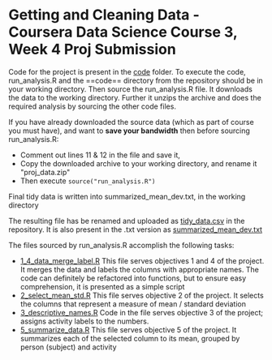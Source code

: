 # Getting and Cleaning Data - Coursera Data Science Course 3, Week 4 Proj Submission
Code for the project is present in the [code](code) folder.
To execute the code, run_analysis.R and the ==code== directory from the repository should be in your working directory.
Then source the run_analysis.R file. It downloads the data to the working directory.
Further it unzips the archive and does the required analysis by sourcing the other code files.

If you have already downloaded the source data (which as part of course you must have), and want to **save your bandwidth**
then before sourcing run_analysis.R: 
* Comment out lines 11 & 12 in the file and save it, 
* Copy the downloaded archive to your working directory, and rename it "proj_data.zip"
* Then execute `source("run_analysis.R")`

Final tidy data is written into summarized_mean_dev.txt, in the working directory

The resulting file has be renamed and uploaded as [tidy_data.csv](tidy_data.csv) in the repository. It is also present in the .txt version as [summarized_mean_dev.txt](summarized_mean_dev.txt)

The files sourced by run_analysis.R accomplish the following tasks:

* [1_4_data_merge_label.R](code/1_4_data_merge_label.R) This file serves objectives 1 and 4 of the project. It merges the data and labels the columns with appropriate names. The code can definitely be refactored into functions,  but to ensure easy comprehension, it is presented as a simple script
* [2_select_mean_std.R](code/2_select_mean_std.R) This file serves objective 2 of the project. It selects the columns that represent a measure of mean / standard deviation
* [3_descriptive_names.R](code/3_descriptive_names.R) Code in the file serves objective 3 of the project; assigns activity labels to the numbers.
* [5_summarize_data.R]() This file serves objective 5 of the project. It summarizes each of the selected column to its mean, grouped by person (subject) and activity